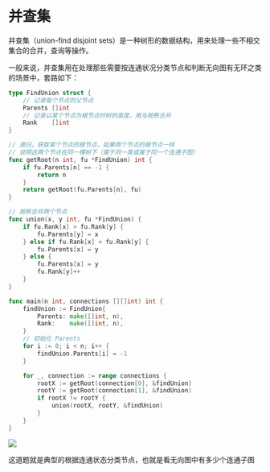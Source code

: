 # 并查集

并查集（union-find disjoint sets）是一种树形的数据结构，用来处理一些不相交集合的合并，查询等操作。

<!-- more -->

一般来说，并查集用在处理那些需要按连通状况分类节点和判断无向图有无环之类的场景中，套路如下：

```go
type FindUnion struct {
    // 记录每个节点的父节点
	Parents []int
    // 记录以某个节点为根节点时树的高度，用与按秩合并
	Rank    []int
}

// 递归，获取某个节点的根节点，如果两个节点的根节点一样
// 说明这两个节点在同一棵树下（属于同一类或属于同一个连通子图）
func getRoot(n int, fu *FindUnion) int {
	if fu.Parents[n] == -1 {
		return n
	}
	return getRoot(fu.Parents[n], fu)
}

// 按秩合并两个节点
func union(x, y int, fu *FindUnion) {
	if fu.Rank[x] > fu.Rank[y] {
		fu.Parents[y] = x
	} else if fu.Rank[x] < fu.Rank[y] {
		fu.Parents[x] = y
	} else {
		fu.Parents[x] = y
		fu.Rank[y]++
	}
}

func main(n int, connections [][]int) int {
	findUnion := FindUnion{
		Parents: make([]int, n),
		Rank:    make([]int, n),
	}
    // 初始化 Parents
	for i := 0; i < n; i++ {
		findUnion.Parents[i] = -1
	}

	for _, connection := range connections {
		rootX := getRoot(connection[0], &findUnion)
		rootY := getRoot(connection[1], &findUnion)
		if rootX != rootY {
			union(rootX, rootY, &findUnion)
		}
	}
}
```



![](https://cdn.jsdelivr.net/gh/520MianXiangDuiXiang520/cdn@master/img/1611496232771-1611496232676.png)

这道题就是典型的根据连通状态分类节点，也就是看无向图中有多少个连通子图

